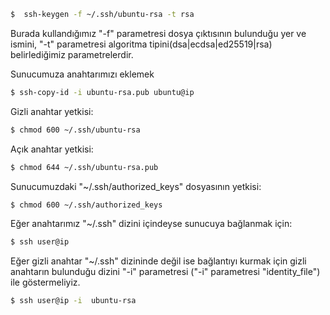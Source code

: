 ```sh
$  ssh-keygen -f ~/.ssh/ubuntu-rsa -t rsa
```

Burada kullandığımız "-f" parametresi dosya çıktısının bulunduğu yer ve ismini, "-t" parametresi algoritma tipini(dsa|ecdsa|ed25519|rsa) belirlediğimiz parametrelerdir.

Sunucumuza anahtarımızı eklemek

```sh
$ ssh-copy-id -i ubuntu-rsa.pub ubuntu@ip
```

Gizli anahtar yetkisi:

```sh
$ chmod 600 ~/.ssh/ubuntu-rsa
```

Açık anahtar yetkisi:

```sh
$ chmod 644 ~/.ssh/ubuntu-rsa.pub
```

Sunucumuzdaki "~/.ssh/authorized_keys" dosyasının yetkisi:

```sh
$ chmod 600 ~/.ssh/authorized_keys
```

Eğer anahtarımız "~/.ssh" dizini içindeyse sunucuya bağlanmak için:

```sh
$ ssh user@ip
```

Eğer gizli anahtar "~/.ssh" dizininde değil ise bağlantıyı kurmak için gizli anahtarın bulunduğu dizini "-i" parametresi ("-i" parametresi "identity_file") ile göstermeliyiz.

```sh
$ ssh user@ip -i  ubuntu-rsa
```
